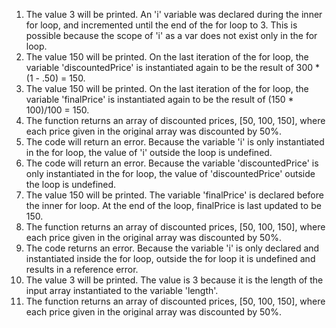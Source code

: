 1. The value 3 will be printed. An 'i' variable was declared during the inner for loop, and incremented until the end of the for loop to 3. This is possible because the scope of 'i' as a var does not exist only in the for loop.
2. The value 150 will be printed. On the last iteration of the for loop, the variable 'discountedPrice' is instantiated again to be the result of 300 * (1 - .50) = 150.
3. The value 150 will be printed. On the last iteration of the for loop, the variable 'finalPrice' is instantiated again to be the result of (150 * 100)/100 = 150.
4. The function returns an array of discounted prices, [50, 100, 150], where each price given in the original array was discounted by 50%.
5. The code will return an error. Because the variable 'i' is only instantiated in the for loop, the value of 'i' outside the loop is undefined.
6. The code will return an error. Because the variable 'discountedPrice' is only instantiated in the for loop, the value of 'discountedPrice' outside the loop is undefined.
7. The value 150 will be printed. The variable 'finalPrice' is declared before the inner for loop. At the end of the loop, finalPrice is last updated to be 150.
8. The function returns an array of discounted prices, [50, 100, 150], where each price given in the original array was discounted by 50%.
9. The code returns an error. Because the variable 'i' is only declared and instantiated inside the for loop, outside the for loop it is undefined and results in a reference error. 
10. The value 3 will be printed. The value is 3 because it is the length of the input array instantiated to the variable 'length'.
11. The function returns an array of discounted prices, [50, 100, 150], where each price given in the original array was discounted by 50%.